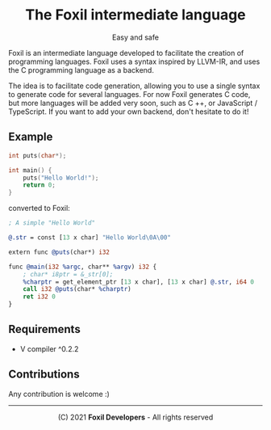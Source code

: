 <div align="center">

# The Foxil intermediate language 

Easy and safe

</div>

Foxil is an intermediate language developed to facilitate the creation of programming
languages. Foxil uses a syntax inspired by LLVM-IR, and uses the C programming language
as a backend.

The idea is to facilitate code generation, allowing you to use a single syntax to
generate code for several languages. For now Foxil generates C code, but more languages
will be added very soon, such as C ++, or JavaScript / TypeScript. If you want to add
your own backend, don't hesitate to do it!

## Example

```c
int puts(char*);

int main() {
    puts("Hello World!");
    return 0;
}
```

converted to Foxil:

```llvm
; A simple "Hello World"

@.str = const [13 x char] "Hello World\0A\00"

extern func @puts(char*) i32

func @main(i32 %argc, char** %argv) i32 {
    ; char* i8ptr = &_str[0];
    %charptr = get_element_ptr [13 x char], [13 x char] @.str, i64 0
    call i32 @puts(char* %charptr)
    ret i32 0
}
```

## Requirements

* V compiler ^0.2.2

## Contributions

Any contribution is welcome :)

* * *

<div align="center">

(C) 2021 **Foxil Developers** - All rights reserved

</div>

